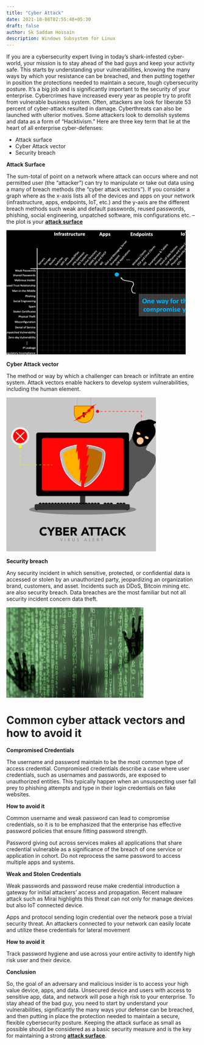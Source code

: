 ```yaml
---
title: "Cyber Attack"
date: 2021-10-08T02:55:48+05:30
draft: false
author: Sk Saddam Hossain
description: Windows Subsystem for Linux
---
```


If you are a cybersecurity expert living in today’s shark-infested cyber-world, your mission is to stay ahead of the bad guys and keep your activity safe. This starts by understanding your vulnerabilities, knowing the many ways by which your resistance can be breached, and then putting together in position the protections needed to maintain a secure, tough cybersecurity posture. It’s a big job and is significantly important to the security of your enterprise. Cybercrimes have increased every year as people try to profit from vulnerable business system. Often, attackers are look for liberate 53 percent of cyber-attack resulted in damage. Cyberthreats can also be launched with ulterior motives. Some attackers look to demolish systems and data as a form of “Hacktivism.”
Here are three key term that lie at the heart of all enterprise cyber-defenses:

- Attack surface
- Cyber Attack vector
- Security breach


**Attack Surface** 

The sum-total of point on a network where attack can occurs where and not permitted user (the “attacker”) can try to manipulate or take out data using a many of breach methods (the “cyber attack vectors”). If you consider a graph where  as the x-axis lists all of the devices and apps on your network (infrastructure, apps, endpoints, IoT, etc.) and the y-axis are the different breach methods such  weak and default passwords, reused passwords, phishing, social engineering, unpatched software, mis configurations etc. – the plot is your [**attack surface**](https://www.balbix.com/insights/attack-vector-vs-attack-surface/)


![> null_](/blog/blog4/1.png)


**Cyber Attack vector**  

The method or way by which a challenger can breach or infiltrate an entire system. Attack vectors enable hackers to develop system vulnerabilities, including the human element.

![> null_](/blog/blog4/2.png)

**Security breach**

Any security incident in which sensitive, protected, or confidential data is accessed or stolen by an unauthorized party, jeopardizing an organization brand, customers, and asset. Incidents such as DDoS, Bitcoin mining etc. are also security breach. Data breaches are the most familiar but not all security incident concern data theft.

![> null_](/blog/blog4/3.png)

# Common cyber attack vectors and how to avoid it

**Compromised Credentials**

The username and password maintain to be the most common type of access credential. Compromised credentials describe a case where user credentials, such as usernames and passwords, are exposed to unauthorized entities. This typically happen when an unsuspecting user fall prey to phishing attempts and type in their login credentials on fake websites. 

**How to avoid it**

Common username and weak password can lead to compromise credentials, so it is to be emphasized that the enterprise has effective password policies that ensure fitting password strength.

Password giving out across services makes all applications that share credential vulnerable as a significance of the breach of one service or application in cohort. Do not reprocess the same password to access multiple apps and systems.

**Weak and Stolen Credentials**

Weak passwords and password reuse make credential introduction a gateway for initial attackers’ access and propagation. Recent malware attack such as Mirai highlights this threat can not only for manage devices but also IoT connected device.

Apps and protocol sending login credential over the network pose a trivial security threat. An attackers connected to your network can easily locate and utilize these credentials for lateral movement

**How to avoid it**

Track password hygiene and use across your entire activity to identify high risk user and their device.

**Conclusion**

So, the goal of an adversary and malicious insider is to access your high value device, apps, and data. Unsecured device and users with access to sensitive app, data, and network will pose a high risk to your enterprise.
To stay ahead of the bad guy, you need to start by understand your vulnerabilities, significantly the many ways your defense can be breached, and then putting in place the protection needed to maintain a secure, flexible cybersecurity posture. Keeping the attack surface as small as possible should be considered as a basic security measure and is the key for maintaining a strong [**attack surface**](https://www.balbix.com/insights/what-is-cyber-security-posture/).
